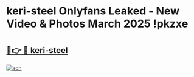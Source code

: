 # keri-steel Onlyfans Leaked - New Video & Photos March 2025 !pkzxe

# <h2><a href="https://dnqoln.iuczelnia.edu.pl?title=keri-steel&ref=pkzxe">🔗👉 🔴 keri-steel</a></h2>

[![acn](https://github.com/user-attachments/assets/0f9c940e-d8b0-45ae-aac7-cd30a18b3e1c)](https://dnqoln.iuczelnia.edu.pl?title=keri-steel&ref=pkzxe)


